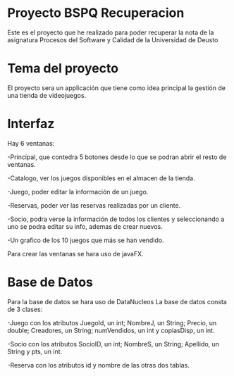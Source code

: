 # Proyecto BSPQ Recuperacion
Este es el proyecto que he realizado para poder recuperar la nota de la asignatura Procesos del Software y Calidad de la Universidad de Deusto

# Tema del proyecto
El proyecto sera un applicación que tiene como idea principal la gestión de una tienda de videojuegos.

# Interfaz
Hay 6 ventanas:

  -Principal, que contedra 5 botones desde lo que se podran abrir el resto de ventanas.
  
  -Catalogo, ver los juegos disponibles en el almacen de la tienda.
  
  -Juego, poder editar la información de un juego.
  
  -Reservas, poder ver las reservas realizadas por un cliente.
  
  -Socio, podra verse la información de todos los clientes y seleccionando a uno se podra editar su info, ademas de crear nuevos.
  
  -Un grafico de los 10 juegos que más se han vendido.
  
  
Para crear las ventanas se hara uso de javaFX.

# Base de Datos
Para la base de datos se hara uso de DataNucleos
La base de datos consta de 3 clases:

  -Juego con los atributos JuegoId, un int; NombreJ, un String; Precio, un double; Creadores, un String; numVendidos, un int y copiasDisp, un int.
  
  -Socio con los atributos SocioID, un int; NombreS, un String; Apellido, un String y pts, un int.
  
  -Reserva con los atributos id y nombre de las otras dos tablas.

